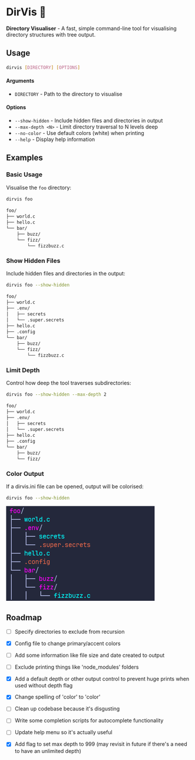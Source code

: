 # DirVis 🌳

**Directory Visualiser** - A fast, simple command-line tool for visualising directory structures with tree output.

## Usage

```bash
dirvis [DIRECTORY] [OPTIONS]
```

#### Arguments
- `DIRECTORY` - Path to the directory to visualise

#### Options
- `--show-hidden` - Include hidden files and directories in output
- `--max-depth <N>` - Limit directory traversal to N levels deep
- `--no-color` - Use default colors (white) when printing
- `--help` - Display help information

## Examples

### Basic Usage
Visualise the ```foo``` directory:
```bash
dirvis foo
```
```
foo/
├── world.c
├── hello.c
└── bar/
    ├── buzz/
    └── fizz/
        └── fizzbuzz.c
```

### Show Hidden Files
Include hidden files and directories in the output:
```bash
dirvis foo --show-hidden
```
```
foo/
├── world.c
├── .env/
│   ├── secrets
│   └── .super.secrets
├── hello.c
├── .config
└── bar/
    ├── buzz/
    └── fizz/
        └── fizzbuzz.c
```

### Limit Depth
Control how deep the tool traverses subdirectories:
```bash
dirvis foo --show-hidden --max-depth 2
```
```
foo/
├── world.c
├── .env/
│   ├── secrets
│   └── .super.secrets
├── hello.c
├── .config
└── bar/
    ├── buzz/
    └── fizz/
```

### Color Output 
If a dirvis.ini file can be opened, output will be colorised:
```bash
dirvis foo --show-hidden
```
![DirVis colored output](examples/color_output_example.png)
## Roadmap
- [ ] Specify directories to exclude from recursion
- [x] Config file to change primary/accent colors
- [ ] Add some information like file size and date created to output
- [ ] Exclude printing things like 'node_modules' folders
- [x] Add a default depth or other output control to prevent huge prints when used without depth flag
- [x] Change spelling of 'color' to 'color' 
- [ ] Clean up codebase because it's disgusting
- [ ] Write some completion scripts for autocomplete functionality
- [ ] Update help menu so it's actually useful
- [x] Add flag to set max depth to 999 (may revisit in future if there's a need to have an unlimited depth)




